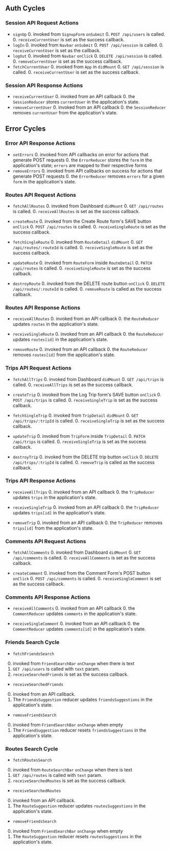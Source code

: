 ## Auth Cycles

### Session API Request Actions

* `signUp`
  0. invoked from `SignupForm` `onSubmit`
  0. `POST /api/users` is called.
  0. `receiveCurrentUser` is set as the success callback.
* `logIn`
  0. invoked from `Navbar` `onSubmit`
  0. `POST /api/session` is called.
  0. `receiveCurrentUser` is set as the callback.
* `logOut`
  0. invoked from `Navbar` `onClick`
  0. `DELETE /api/session` is called.
  0. `removeCurrentUser` is set as the success callback.
* `fetchCurrentUser`
  0. invoked from `App` in `didMount`
  0. `GET /api/session` is called.
  0. `receiveCurrentUser` is set as the success callback.

### Session API Response Actions

* `receiveCurrentUser`
  0. invoked from an API callback
  0. the `SessionReducer` stores `currentUser` in the application's state.
* `removeCurrentUser`
  0. invoked from an API callback
  0. the `SessionReducer` removes `currentUser` from the application's state.

## Error Cycles

### Error API Response Actions
* `setErrors`
  0. invoked from API callbacks on error for actions that generate POST requests
  0. the `ErrorReducer` stores the `form` in the application's state; `errors` are mapped to their respective forms
* `removeErrors`
  0. invoked from API callbacks on success for actions that generate POST requests
  0. the `ErrorReducer` removes `errors` for a given `form` in the application's state.

### Routes API Request Actions

* `fetchAllRoutes`
  0. invoked from Dashboard `didMount`
  0. `GET /api/routes` is called.
  0. `receiveAllRoutes` is set as the success callback.

* `createRoute`
  0. invoked from the Create Route form's SAVE button `onClick`
  0. `POST /api/routes` is called.
  0. `receiveSingleRoute` is set as the success callback.

* `fetchSingleRoute`
  0. invoked from `RouteDetail` `didMount`
  0. `GET /api/routes/:routeId` is called.
  0. `receiveSingleRoute` is set as the success callback.

* `updateRoute`
  0. invoked from `RouteForm` inside `RouteDetail`
  0. `PATCH /api/routes` is called.
  0. `receiveSingleRoute` is set as the success callback.

* `destroyRoute`
  0. invoked from the DELETE route button `onClick`
  0. `DELETE /api/routes/:routeId` is called.
  0. `removeRoute` is called as the success callback.

### Routes API Response Actions

* `receiveAllRoutes`
  0. invoked from an API callback
  0. the `RouteReducer` updates `routes` in the application's state.

* `receiveSingleRoute`
  0. invoked from an API callback
  0. the `RouteReducer` updates `routes[id]` in the application's state.

* `removeRoute`
  0. invoked from an API callback
  0. the `RouteReducer` removes `routes[id]` from the application's state.

### Trips API Request Actions

* `fetchAllTrips`
  0. invoked from Dashboard `didMount`
  0. `GET /api/trips` is called.
  0. `receiveAllTrips` is set as the success callback.

* `createTrip`
  0. invoked from the Log Trip form's SAVE button `onClick`
  0. `POST /api/trips` is called.
  0. `receiveSingleTrip` is set as the success callback.

* `fetchSingleTrip`
  0. invoked from `TripDetail` `didMount`
  0. `GET /api/trips/:tripId` is called.
  0. `receiveSingleTrip` is set as the success callback.

* `updateTrip`
  0. invoked from `TripForm` inside `TripDetail`
  0. `PATCH /api/trips` is called.
  0. `receiveSingleTrip` is set as the success callback.

* `destroyTrip`
  0. invoked from the DELETE trip button `onClick`
  0. `DELETE /api/trips/:tripId` is called.
  0. `removeTrip` is called as the success callback.

### Trips API Response Actions

* `receiveAllTrips`
  0. invoked from an API callback
  0. the `TripReducer` updates `trips` in the application's state.

* `receiveSingleTrip`
  0. invoked from an API callback
  0. the `TripReducer` updates `trips[id]` in the application's state.

* `removeTrip`
  0. invoked from an API callback
  0. the `TripReducer` removes `trips[id]` from the application's state.

### Comments API Request Actions

* `fetchAllComments`
  0. invoked from Dashboard `didMount`
  0. `GET /api/comments` is called.
  0. `receiveAllComments` is set as the success callback.

* `createComment`
  0. invoked from the Comment Form's POST button `onClick`
  0. `POST /api/comments` is called.
  0. `receiveSingleComment` is set as the success callback.

### Comments API Response Actions

* `receiveAllComments`
  0. invoked from an API callback
  0. the `CommentReducer` updates `comments` in the application's state.

* `receiveSingleComment`
  0. invoked from an API callback
  0. the `CommentReducer` updates `comments[id]` in the application's state.

### Friends Search Cycle

* `fetchFriendsSearch`
0. invoked from `FriendSearchBar` `onChange` when there is text
0. `GET /api/users` is called with `text` param.
0. `receiveSearchedFriends` is set as the success callback.

* `receiveSearchedFriends`
0. invoked from an API callback.
0. The `FriendsSuggestion` reducer updates `friendsSuggestions` in the application's state.

* `removeFriendsSearch`
0. invoked from `FriendSearchBar` `onChange` when empty
0. The `FriendSuggestion` reducer resets `friendsSuggestions` in the application's state.

### Routes Search Cycle

* `fetchRoutesSearch`
0. invoked from `RouteSearchBar` `onChange` when there is text
0. `GET /api/routes` is called with `text` param.
0. `receiveSearchedRoutes` is set as the success callback.

* `receiveSearchedRoutes`
0. invoked from an API callback.
0. The `RouteSuggestion` reducer updates `routesSuggestions` in the application's state.

* `removeFriendsSearch`
0. invoked from `FriendSearchBar` `onChange` when empty
0. The `RouteSuggestion` reducer resets `routesSuggestions` in the application's state.
